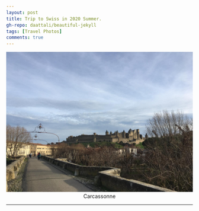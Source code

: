 ```yaml
---
layout: post
title: Trip to Swiss in 2020 Summer.
gh-repo: daattali/beautiful-jekyll
tags: [Travel Photos]
comments: true
---
```

<div align=center>
<img src="/Lifang/France/Carcassonne.jpeg"  />
</div>
<center>Carcassonne</center>

___




